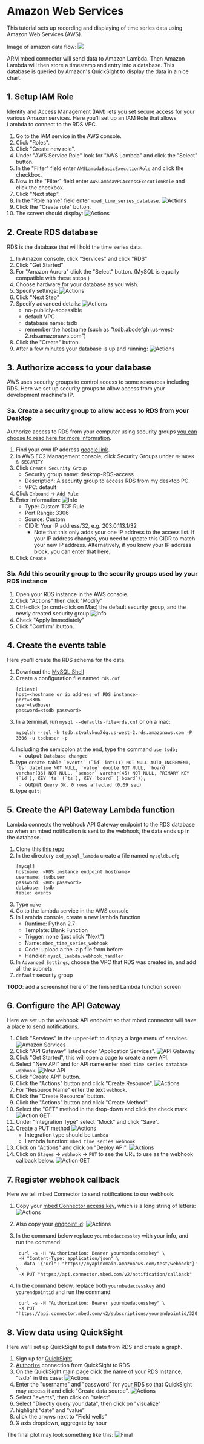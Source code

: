 # Amazon Web Services

This tutorial sets up recording and displaying of time series data using Amazon Web Services (AWS).

Image of amazon data flow: ![](aws_flow.png)

ARM mbed connector will send data to Amazon Lambda. Then Amazon Lambda will then store a timestamp and entry into a database.  This database is queried by Amazon's QuickSight to display the data in a nice chart.

## 1. Setup IAM Role

Identity and Access Management (IAM) lets you set secure access for your various Amazon services.  Here you'll set up an IAM Role that allows Lambda to connect to the RDS VPC.

1. Go to the IAM service in the AWS console.
1. Click "Roles".
1. Click "Create new role".
1. Under "AWS Service Role" look for "AWS Lambda" and click the "Select" button. 
1. In the "Filter" field enter `AWSLambdaBasicExecutionRole` and click the checkbox.
1. Now in the "Filter" field enter `AWSLambdaVPCAccessExecutionRole` and click the checkbox.
1. Click "Next step".
1. In the "Role name" field enter `mbed_time_series_database`. ![Actions](screenshots/amazon/attached_policies.png)
1. Click the "Create role" button.
1. The screen should display: ![Actions](screenshots/amazon/aim_role_finish.png)

## 2. Create RDS database

RDS is the database that will hold the time series data.

1. In Amazon console, click "Services" and click "RDS"
1. Click "Get Started"
1. For "Amazon Aurora" click the "Select" button. (MySQL is equally compatible with these steps.)
1. Choose hardware for your database as you wish.
1. Specify settings: ![Actions](screenshots/amazon/rds_db_details.png)
1. Click "Next Step"
1. Specify advanced details: ![Actions](screenshots/amazon/rds_db_advanced_details.png)
    * no-publicly-accessible
    * default VPC
    * database name: tsdb
    * remember the hostname (such as "tsdb.abcdefghi.us-west-2.rds.amazonaws.com")
1. Click the "Create" button.
1. After a few minutes your database is up and running: ![Actions](screenshots/amazon/rds_database_created.png)
   
## 3. Authorize access to your database

AWS uses security groups to control access to some resources including RDS.
Here we set up security groups to allow access from your development machine's
IP.

### 3a. Create a security group to allow access to RDS from your Desktop

Authorize access to RDS from your computer using security groups [you can choose to read here for more information](http://docs.aws.amazon.com/AmazonRDS/latest/UserGuide/USER_WorkingWithSecurityGroups.html).

1. Find your own IP address [google link](https://www.google.com/search?q=my+ip+address).
1. In AWS EC2 Management console, click Security Groups under `NETWORK & SECURITY`
1. Click `Create Security Group`
    * Security group name: desktop-RDS-access
    * Description: A security group to access RDS from my desktop PC.
    * VPC: default
1. Click `Inbound` -> `Add Rule`
1. Enter information: ![Info](screenshots/amazon/security_group.png)
    * Type: Custom TCP Rule
    * Port Range: 3306
    * Source: Custom
    * CIDR: Your IP address/32, e.g. 203.0.113.1/32
        * Note that this only adds your one IP address to the access list.  If your IP address changes, you need to update this CIDR to match your new IP address.  Alternatively, if you know your IP address block, you can enter that here.
1. Click `Create`

### 3b. Add this security group to the security groups used by your RDS instance

1. Open your RDS instance in the AWS console.
1. Click "Actions" then click "Modify"
1. Ctrl+click (or cmd+click on Mac) the default security group, and the newly created security group ![Info](screenshots/amazon/rds_network_security.png)
1. Check "Apply Immediately"
1. Click "Confirm" button.

## 4. Create the events table

Here you'll create the RDS schema for the data.

1. Download the [MySQL Shell](https://dev.mysql.com/downloads/shell/)
1. Create a configuration file named `rds.cnf`
   ```
   [client]
   host=<hostname or ip address of RDS instance>
   port=3306
   user=tsdbuser
   password=<tsdb password>
   ```
1. In a terminal, run `mysql --defaults-file=rds.cnf` or on a mac: 
   ```
   mysqlsh --sql -h tsdb.ctvalvkuu7dg.us-west-2.rds.amazonaws.com -P 3306 -u tsdbuser -p
   ```
1. Including the semicolon at the end, type the command `use tsdb;`
    * output: `Database changed`
1. type ```create table `events` (`id` int(11) NOT NULL AUTO_INCREMENT, `ts` datetime NOT NULL, `value` double NOT NULL, `board` varchar(36) NOT NULL, `sensor` varchar(45) NOT NULL, PRIMARY KEY (`id`), KEY `ts` (`ts`), KEY `board` (`board`));```
    * output: `Query OK, 0 rows affected (0.09 sec)`
1. type `quit;`

## 5. Create the API Gateway Lambda function

Lambda connects the webhook API Gateway endpoint to the RDS database so when an
mbed notification is sent to the webhook, the data ends up in the database.

1. Clone this [this repo](https://github.com/ARMmbed/exd_mysql_lambda)
1. In the directory `exd_mysql_lambda` create a file named `mysqldb.cfg`
   ```
   [mysql]
   hostname: <RDS instance endpoint hostname>
   username: tsdbuser
   password: <RDS password>
   database: tsdb
   table: events
   ```
1. Type `make`
1. Go to the lambda service in the AWS console
1. In Lambda console, create a new lambda function
    * Runtime: Python 2.7
    * Template: Blank Function
    * Trigger: none (just click "Next")
    * Name: `mbed_time_series_webhook`
    * Code: upload a the .zip file from before
    * Handler: `mysql_lambda.webhook_handler`
1. In `Advanced Settings`, choose the VPC that RDS was created in, and add all the subnets.
1. `default` security group

**TODO**: add a screenshot here of the finished Lambda function screen

## 6. Configure the API Gateway

Here we set up the webhook API endpoint so that mbed connector will have a place
to send notifications.

1. Click "Services" in the upper-left to display a large menu of services. ![Amazon Services](screenshots/amazon/aws_services.png)
1. Click "API Gateway" listed under "Application Services". ![API Gateway](screenshots/amazon/app_services.png)
1. Click "Get Started", this will open a page to create a new API.
1. Select "New API" and for API name enter `mbed time series database webhook`. ![New API](screenshots/amazon/create_new_api2.png)
1. Click "Create API" button.
1. Click the "Actions" button and click "Create Resource". ![Actions](screenshots/amazon/api_actions.png)
1. For "Resource Name" enter the text `webhook`.
1. Click the "Create Resource" button.
1. Click the "Actions" button and click "Create Method".
1. Select the "GET" method in the drop-down and click the check mark. ![Action GET](screenshots/amazon/api_methods.png)
1. Under "Integration Type" select "Mock" and click "Save".
1. Create a PUT method ![Actions](screenshots/amazon/api_put_setup.png)
    * Integration type should be `Lambda`
    * Lambda function: `mbed_time_series_webhook`
1. Click on "Actions" and click on "Deploy API". ![Actions](screenshots/amazon/deploy_api.png)
1. Click on `Stages` -> `webhook` -> `PUT` to see the URL to use as the webhook callback below. ![Action GET](screenshots/amazon/api_gateway_webhook_url.png)


## 7. Register webhook callback

Here we tell mbed Connector to send notifications to our webhook.

1. Copy your [mbed Connector access key](https://connector.mbed.com/#accesskeys), which is a long string of letters: ![Actions](screenshots/mbed/mbed_access_key.png)
1. Also copy your [endpoint id](https://connector.mbed.com/#endpoints):
   ![Actions](screenshots/mbed/connected_devices.png)
1. In the command below replace `yourmbedaccesskey` with your info, and run the command:

        curl -s -H "Authorization: Bearer yourmbedaccesskey" \
        -H "Content-Type: application/json" \
        --data '{"url": "https://myapidomain.amazonaws.com/test/webhook"}' \
        -X PUT "https://api.connector.mbed.com/v2/notification/callback"

1. In the command below, replace both `yourmbedaccesskey` and `yourendpointid` and run the command:

        curl -s -H "Authorization: Bearer yourmbedaccesskey" \
        -X PUT "https://api.connector.mbed.com/v2/subscriptions/yourendpointid/3200/0/5501/"


## 8. View data using QuickSight

Here we'll set up QuickSight to pull data from RDS and create a graph.

1. Sign up for [QuickSight](https://quicksight.aws/)
1. [Authorize](http://docs.aws.amazon.com/quicksight/latest/user/enabling-access-rds.html) connection from QuickSight to RDS
1. On the QuickSight main page click the name of your RDS Instance, "tsdb" in this case: ![Actions](screenshots/amazon/quicksight_main.png)
1. Enter the "username" and "password" for your RDS so that QuickSight may access it and click "Create data source". ![Actions](screenshots/amazon/quicksight_rds_setup.png)
1. Select "events", then click on "select"
1. Select "Directly query your data", then click on "visualize"
1. highlight “date” and “value”
1. click the arrows next to “Field wells”
1. X axis dropdown, aggregate by hour

The final plot may look something like this:
![Final](screenshots/amazon/quicksight_final_chart.png)
